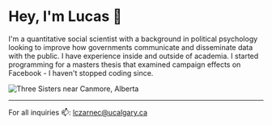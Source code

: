# Hey, I'm Lucas 👋

I'm a quantitative social scientist with a background in political psychology looking to improve how governments communicate and disseminate data with the public. I have experience inside and outside of academia. I started programming for a masters thesis that examined campaign effects on Facebook - I haven't stopped coding since. 

<img src = "https://github.com/Lucas-Czarnecki/Lucas-Czarnecki/blob/master/three_sisters.png" alt="Three Sisters near Canmore, Alberta">

---
For all inquiries 📫: lczarnec@ucalgary.ca 
